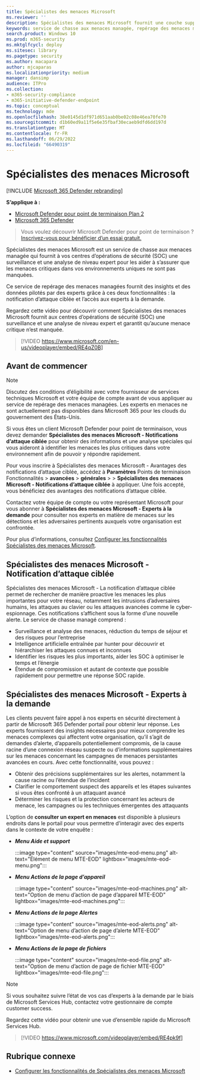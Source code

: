 ```yaml
---
title: Spécialistes des menaces Microsoft
ms.reviewer: ''
description: Spécialistes des menaces Microsoft fournit une couche supplémentaire d’expertise pour Microsoft Defender pour point de terminaison.
keywords: service de chasse aux menaces managée, repérage des menaces managées, service de détection et de réponse managée (MDR), MTE, Spécialistes des menaces Microsoft, MTE-TAN, notification d’attaque ciblée, notification d’attaque ciblée
search.product: Windows 10
ms.prod: m365-security
ms.mktglfcycl: deploy
ms.sitesec: library
ms.pagetype: security
ms.author: macapara
author: mjcaparas
ms.localizationpriority: medium
manager: dansimp
audience: ITPro
ms.collection:
- m365-security-compliance
- m365-initiative-defender-endpoint
ms.topic: conceptual
ms.technology: mde
ms.openlocfilehash: 38e0145d1df971d651aab0be02c08e46ea70fe70
ms.sourcegitcommit: d1b60ed9a11f5e6e35fbaf30ecaeb9dfd6dd197d
ms.translationtype: MT
ms.contentlocale: fr-FR
ms.lasthandoff: 06/29/2022
ms.locfileid: "66490319"
---
```

# <a name="microsoft-threat-experts"></a>Spécialistes des menaces Microsoft

[!INCLUDE [Microsoft 365 Defender rebranding](../../includes/microsoft-defender.md)]

**S’applique à :**
- [Microsoft Defender pour point de terminaison Plan 2](https://go.microsoft.com/fwlink/p/?linkid=2154037)
- [Microsoft 365 Defender](https://go.microsoft.com/fwlink/?linkid=2118804)

> Vous voulez découvrir Microsoft Defender pour point de terminaison ? [Inscrivez-vous pour bénéficier d’un essai gratuit.](https://signup.microsoft.com/create-account/signup?products=7f379fee-c4f9-4278-b0a1-e4c8c2fcdf7e&ru=https://aka.ms/MDEp2OpenTrial?ocid=docs-wdatp-exposedapis-abovefoldlink)

Spécialistes des menaces Microsoft est un service de chasse aux menaces managée qui fournit à vos centres d’opérations de sécurité (SOC) une surveillance et une analyse de niveau expert pour les aider à s’assurer que les menaces critiques dans vos environnements uniques ne sont pas manquées.

Ce service de repérage des menaces managées fournit des insights et des données pilotés par des experts grâce à ces deux fonctionnalités : la notification d’attaque ciblée et l’accès aux experts à la demande.

Regardez cette vidéo pour découvrir comment Spécialistes des menaces Microsoft fournit aux centres d’opérations de sécurité (SOC) une surveillance et une analyse de niveau expert et garantit qu’aucune menace critique n’est manquée. 
> [!VIDEO https://www.microsoft.com/en-us/videoplayer/embed/RE4qZ0B]

## <a name="before-you-begin"></a>Avant de commencer

> [!NOTE]
> Discutez des conditions d’éligibilité avec votre fournisseur de services techniques Microsoft et votre équipe de compte avant de vous appliquer au service de repérage des menaces managées.
> Les experts en menaces ne sont actuellement pas disponibles dans Microsoft 365 pour les clouds du gouvernement des États-Unis.

Si vous êtes un client Microsoft Defender pour point de terminaison, vous devez demander **Spécialistes des menaces Microsoft - Notifications d’attaque ciblée** pour obtenir des informations et une analyse spéciales qui vous aideront à identifier les menaces les plus critiques dans votre environnement afin de pouvoir y répondre rapidement.

Pour vous inscrire à Spécialistes des menaces Microsoft - Avantages des notifications d’attaque ciblée, accédez à **Paramètres** Points de terminaison Fonctionnalités \> **avancées** \> **générales** \>  \> **Spécialistes des menaces Microsoft - Notifications d’attaque ciblée** à appliquer. Une fois accepté, vous bénéficiez des avantages des notifications d’attaque ciblée.

Contactez votre équipe de compte ou votre représentant Microsoft pour vous abonner à **Spécialistes des menaces Microsoft - Experts à la demande** pour consulter nos experts en matière de menaces sur les détections et les adversaires pertinents auxquels votre organisation est confrontée.

Pour plus d’informations, consultez [Configurer les fonctionnalités Spécialistes des menaces Microsoft](/microsoft-365/security/defender-endpoint/configure-microsoft-threat-experts#before-you-begin).

## <a name="microsoft-threat-experts---targeted-attack-notification"></a>Spécialistes des menaces Microsoft - Notification d’attaque ciblée

Spécialistes des menaces Microsoft - La notification d’attaque ciblée permet de rechercher de manière proactive les menaces les plus importantes pour votre réseau, notamment les intrusions d’adversaires humains, les attaques au clavier ou les attaques avancées comme le cyber-espionnage. Ces notifications s’affichent sous la forme d’une nouvelle alerte. Le service de chasse managé comprend :

- Surveillance et analyse des menaces, réduction du temps de séjour et des risques pour l’entreprise
- Intelligence artificielle entraînée par hunter pour découvrir et hiérarchiser les attaques connues et inconnues
- Identifier les risques les plus importants, aider les SOC à optimiser le temps et l’énergie
- Étendue de compromission et autant de contexte que possible rapidement pour permettre une réponse SOC rapide.

## <a name="microsoft-threat-experts---experts-on-demand"></a>Spécialistes des menaces Microsoft - Experts à la demande

Les clients peuvent faire appel à nos experts en sécurité directement à partir de Microsoft 365 Defender portail pour obtenir leur réponse. Les experts fournissent des insights nécessaires pour mieux comprendre les menaces complexes qui affectent votre organisation, qu’il s’agit de demandes d’alerte, d’appareils potentiellement compromis, de la cause racine d’une connexion réseau suspecte ou d’informations supplémentaires sur les menaces concernant les campagnes de menaces persistantes avancées en cours. Avec cette fonctionnalité, vous pouvez :

- Obtenir des précisions supplémentaires sur les alertes, notamment la cause racine ou l’étendue de l’incident
- Clarifier le comportement suspect des appareils et les étapes suivantes si vous êtes confronté à un attaquant avancé
- Déterminer les risques et la protection concernant les acteurs de menace, les campagnes ou les techniques émergentes des attaquants

L’option de **consulter un expert en menaces** est disponible à plusieurs endroits dans le portail pour vous permettre d’interagir avec des experts dans le contexte de votre enquête :

- ***Menu Aide et support***

  :::image type="content" source="images/mte-eod-menu.png" alt-text="Élément de menu MTE-EOD" lightbox="images/mte-eod-menu.png":::

- ***Menu Actions de la page d’appareil***

  :::image type="content" source="images/mte-eod-machines.png" alt-text="Option de menu d’action de page d’appareil MTE-EOD" lightbox="images/mte-eod-machines.png":::

- ***Menu Actions de la page Alertes***

  :::image type="content" source="images/mte-eod-alerts.png" alt-text="Option de menu d’action de page d’alerte MTE-EOD" lightbox="images/mte-eod-alerts.png":::

- ***Menu Actions de la page de fichiers***

  :::image type="content" source="images/mte-eod-file.png" alt-text="Option de menu d’action de page de fichier MTE-EOD" lightbox="images/mte-eod-file.png":::

> [!NOTE]
> Si vous souhaitez suivre l’état de vos cas d’experts à la demande par le biais de Microsoft Services Hub, contactez votre gestionnaire de compte customer success.

Regardez cette vidéo pour obtenir une vue d’ensemble rapide du Microsoft Services Hub.

> [!VIDEO https://www.microsoft.com/videoplayer/embed/RE4pk9f]

## <a name="related-topic"></a>Rubrique connexe

- [Configurer les fonctionnalités de Spécialistes des menaces Microsoft](configure-microsoft-threat-experts.md)
